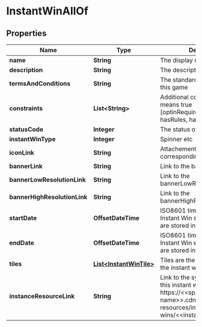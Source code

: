

# InstantWinAllOf


## Properties

Name | Type | Description | Notes
------------ | ------------- | ------------- | -------------
**name** | **String** | The display name |  [optional]
**description** | **String** | The description of this game |  [optional]
**termsAndConditions** | **String** | The standard terms applied to this game |  [optional]
**constraints** | **List&lt;String&gt;** | Additional constraints, if set means true [optinRequiredForEntrants, hasRules, hasRewards] |  [optional]
**statusCode** | **Integer** | The status of this game |  [optional]
**instantWinType** | **Integer** | Spinner etc | 
**iconLink** | **String** | Attachement id for the corresponding icon image. |  [optional]
**bannerLink** | **String** | Link to the banner |  [optional]
**bannerLowResolutionLink** | **String** | Link to the bannerLowResolution |  [optional]
**bannerHighResolutionLink** | **String** | Link to the bannerHighResolution |  [optional]
**startDate** | **OffsetDateTime** | ISO8601 timestamp for when a Instant Win started. All records are stored in UTC time zone |  [optional] [readonly]
**endDate** | **OffsetDateTime** | ISO8601 timestamp for when a Instant Win ended. All records are stored in UTC time zone |  [optional] [readonly]
**tiles** | [**List&lt;InstantWinTile&gt;**](InstantWinTile.md) | Tiles are the buiilding blocks of the instant win game | 
**instanceResourceLink** | **String** | Link to the system resources for this instant win. https://&lt;&lt;space-name&gt;&gt;.cdn.ziqni.com/system-resources/instant-wins/&lt;&lt;instant-win-id&gt;&gt; |  [optional]



